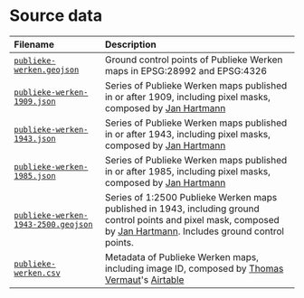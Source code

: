 # Source data

| Filename                                                                 | Description                     |
|:-------------------------------------------------------------------------|:--------------------------------|
| [`publieke-werken.geojson`](publieke-werken.geojson)                     | Ground control points of Publieke Werken maps in EPSG:28992 and EPSG:4326 |
| [`publieke-werken-1909.json`](publieke-werken-1909.json)                 | Series of Publieke Werken maps published in or after 1909, including pixel masks, composed by [Jan Hartmann](http://www.uva.nl/en/profile/h/a/j.l.h.hartmann/j.l.h.hartmann.html) |
| [`publieke-werken-1943.json`](publieke-werken-1943.json)                 | Series of Publieke Werken maps published in or after 1943, including pixel masks, composed by [Jan Hartmann](http://www.uva.nl/en/profile/h/a/j.l.h.hartmann/j.l.h.hartmann.html) |
| [`publieke-werken-1985.json`](publieke-werken-1985.json)                 | Series of Publieke Werken maps published in or after 1985, including pixel masks, composed by [Jan Hartmann](http://www.uva.nl/en/profile/h/a/j.l.h.hartmann/j.l.h.hartmann.html) |
| [`publieke-werken-1943-2500.geojson`](publieke-werken-1943-2500.geojson) | Series of 1:2500 Publieke Werken maps published in 1943,  including ground control points and pixel mask, composed by [Jan Hartmann](http://www.uva.nl/en/profile/h/a/j.l.h.hartmann/j.l.h.hartmann.html). Includes ground control points. |
| [`publieke-werken.csv`](publieke-werken.csv)                             | Metadata of Publieke Werken maps, including image ID,  composed by [Thomas Vermaut](https://twitter.com/thomasvermaut)'s [Airtable](https://airtable.com/shrWMFjUlOuyX49KO/tbl2Uvpe8ubrxaAM6) |
